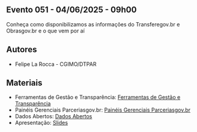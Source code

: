 ## Evento 051 - 04/06/2025 - 09h00
Conheça como disponibilizamos as informações do Transferegov.br e Obrasgov.br e o que vem por aí
## Autores
- Felipe La Rocca - CGIMO/DTPAR
## Materiais
- Ferramentas de Gestão e Transparência: [Ferramentas de Gestão e Transparência](https://www.gov.br/transferegov/pt-br/ferramentas-gestao)
- Painéis Gerenciais Parceriasgov.br: [Painéis Gerenciais Parceriasgov.br](https://www.gov.br/transferegov/pt-br/ferramentas-gestao/paineis-gerenciais-1)
- Dados Abertos: [Dados Abertos](https://www.gov.br/transferegov/pt-br/ferramentas-gestao/dados-abertos)
- Apresentação: [Slides](https://github.com/dados-cgimo-dtpar/X_FNTU_2025/raw/refs/heads/main/Evento_051/X_FNTU_2025-Evento_051.pptx)
